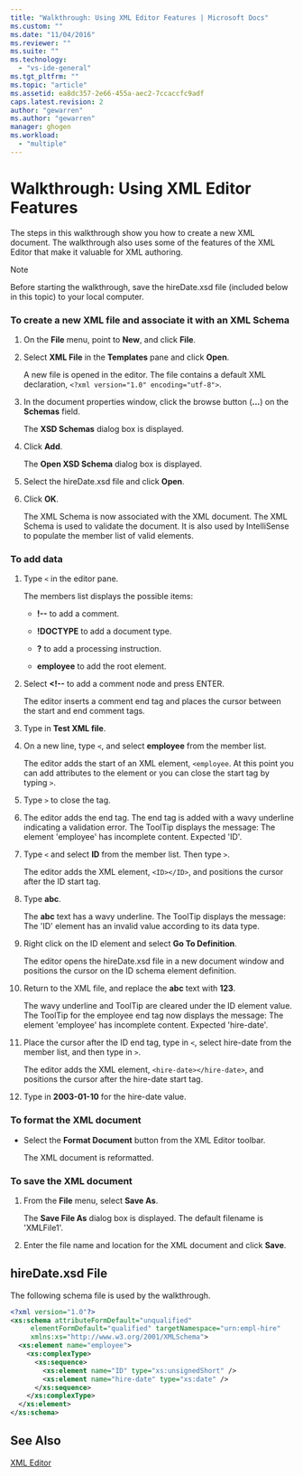 ```yaml
---
title: "Walkthrough: Using XML Editor Features | Microsoft Docs"
ms.custom: ""
ms.date: "11/04/2016"
ms.reviewer: ""
ms.suite: ""
ms.technology: 
  - "vs-ide-general"
ms.tgt_pltfrm: ""
ms.topic: "article"
ms.assetid: ea8dc357-2e66-455a-aec2-7ccaccfc9adf
caps.latest.revision: 2
author: "gewarren"
ms.author: "gewarren"
manager: ghogen
ms.workload: 
  - "multiple"
---
```

# Walkthrough: Using XML Editor Features
The steps in this walkthrough show you how to create a new XML document. The walkthrough also uses some of the features of the XML Editor that make it valuable for XML authoring.  
  
> [!NOTE]
>  Before starting the walkthrough, save the hireDate.xsd file (included below in this topic) to your local computer.  
  
### To create a new XML file and associate it with an XML Schema  
  
1.  On the **File** menu, point to **New**, and click **File**.  
  
2.  Select **XML File** in the **Templates** pane and click **Open**.  
  
     A new file is opened in the editor. The file contains a default XML declaration, `<?xml version="1.0" encoding="utf-8">`.  
  
3.  In the document properties window, click the browse button (**...**) on the **Schemas** field.  
  
     The **XSD Schemas** dialog box is displayed.  
  
4.  Click **Add**.  
  
     The **Open XSD Schema** dialog box is displayed.  
  
5.  Select the hireDate.xsd file and click **Open**.  
  
6.  Click **OK**.  
  
     The XML Schema is now associated with the XML document. The XML Schema is used to validate the document. It is also used by IntelliSense to populate the member list of valid elements.  
  
### To add data  
  
1.  Type `<` in the editor pane.  
  
     The members list displays the possible items:  
  
    -   **!--** to add a comment.  
  
    -   **!DOCTYPE** to add a document type.  
  
    -   **?** to add a processing instruction.  
  
    -   **employee** to add the root element.  
  
2.  Select **<!--** to add a comment node and press ENTER.  
  
     The editor inserts a comment end tag and places the cursor between the start and end comment tags.  
  
3.  Type in **Test XML file**.  
  
4.  On a new line, type `<`, and select **employee** from the member list.  
  
     The editor adds the start of an XML element, `<employee`. At this point you can add attributes to the element or you can close the start tag by typing `>`.  
  
5.  Type `>` to close the tag.  
  
6.  The editor adds the end tag. The end tag is added with a wavy underline indicating a validation error. The ToolTip displays the message: The element 'employee' has incomplete content. Expected 'ID'.  
  
7.  Type `<` and select **ID** from the member list. Then type `>`.  
  
     The editor adds the XML element, `<ID></ID>`, and positions the cursor after the ID start tag.  
  
8.  Type **abc**.  
  
     The **abc** text has a wavy underline. The ToolTip displays the message: The 'ID' element has an invalid value according to its data type.  
  
9. Right click on the ID element and select **Go To Definition**.  
  
     The editor opens the hireDate.xsd file in a new document window and positions the cursor on the ID schema element definition.  
  
10. Return to the XML file, and replace the **abc** text with **123**.  
  
     The wavy underline and ToolTip are cleared under the ID element value. The ToolTip for the employee end tag now displays the message: The element 'employee' has incomplete content. Expected 'hire-date'.  
  
11. Place the cursor after the ID end tag, type in `<`, select hire-date from the member list, and then type in `>`.  
  
     The editor adds the XML element, `<hire-date></hire-date>`, and positions the cursor after the hire-date start tag.  
  
12. Type in **2003-01-10** for the hire-date value.  
  
### To format the XML document  
  
- Select the **Format Document** button from the XML Editor toolbar.
  
    The XML document is reformatted.  
  
### To save the XML document  
  
1.  From the **File** menu, select **Save As**.  
  
     The **Save File As** dialog box is displayed. The default filename is 'XMLFile1'.  
  
2.  Enter the file name and location for the XML document and click **Save**.  
  
## hireDate.xsd File  
 The following schema file is used by the walkthrough.  
  
```xml
<?xml version="1.0"?>  
<xs:schema attributeFormDefault="unqualified"  
     elementFormDefault="qualified" targetNamespace="urn:empl-hire"  
     xmlns:xs="http://www.w3.org/2001/XMLSchema">  
  <xs:element name="employee">  
    <xs:complexType>  
      <xs:sequence>  
        <xs:element name="ID" type="xs:unsignedShort" />  
        <xs:element name="hire-date" type="xs:date" />  
      </xs:sequence>  
    </xs:complexType>  
  </xs:element>  
</xs:schema>  
```
  
## See Also  
 [XML Editor](../xml-tools/xml-editor.md)